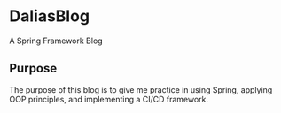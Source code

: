 # DaliasBlog
A Spring Framework Blog
## Purpose
The purpose of this blog is to give me practice in using Spring, applying OOP principles, and implementing a CI/CD framework.